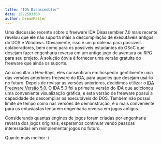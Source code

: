 ```yaml
---
title: "IDA Disassembler"
date: 1522503360
author: DreamMaster
---
```


Uma discussão recente sobre o freeware IDA Disassembler 7.0 mais recente revelou que ele não suporta mais a descompilação de executáveis antigos do DOS e Windows. Obviamente, isso é um problema para possíveis colaboradores, bem como para os possíveis estudantes do GSoC que desejam fazer engenharia reversa em um antigo jogo de aventura ou RPG para seu projeto. A solução óbvia é fornecer uma versão gratuita do freeware que ainda os suporte.

Ao consultar a Hex-Rays, eles consentiram em hospedar gentilmente uma das versões anteriores freeware do IDA, para aqueles que desejam usá-lo no futuro. Depois de revisar as versões anteriores, decidimos utilizar o [IDA Freeware Versão 5.0](https://www.scummvm.org/frs/extras/IDA/idafree50.exe). O IDA 5.0 foi a primeira versão do IDA que adicionou uma conveniente visualização gráfica, e esta versão de freeware possui a capacidade de descompilar os executáveis do DOS. Também não possui limite de tempo como nas versões de demonstração, é o mais conveniente para os entusiastas tentarem engenharia reversa em jogos antigos.

Considerando quantas engines de jogos foram criadas por engenharia reversa dos jogos originais, esperamos continuar vendo pessoas interessadas em reimplementar jogos no futuro.

Quanto mais melhor :)
